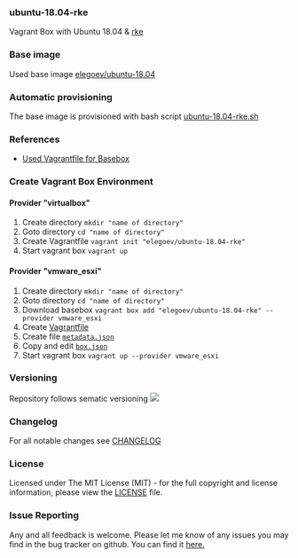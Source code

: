 ### ubuntu-18.04-rke
Vagrant Box with Ubuntu 18.04 & [rke](https://rancher.com/docs/rke/latest/en/)

### Base image
Used base image [elegoev/ubuntu-18.04](https://app.vagrantup.com/elegoev/boxes/ubuntu-18.04)

### Automatic provisioning
The base image is provisioned with bash script [ubuntu-18.04-rke.sh](https://github.com/elegoev/basebox-ubuntu-18.04-rke/blob/master/provisioning/ubuntu-18.04-rke.sh)

### References
- [Used Vagrantfile for Basebox](https://github.com/elegoev/vagrant-ubuntu-18.04/blob/master/jenkins/vagrant/esxi/_Vagrantfile)

###  Create Vagrant Box Environment
#### Provider "virtualbox"
1. Create directory `mkdir "name of directory"`
1. Goto directory `cd "name of directory"`
1. Create Vagrantfile `vagrant init "elegoev/ubuntu-18.04-rke"`
1. Start vagrant box `vagrant up`

#### Provider "vmware_esxi"
1. Create directory `mkdir "name of directory"`
1. Goto directory `cd "name of directory"`
1. Download basebox `vagrant box add "elegoev/ubuntu-18.04-rke" --provider vmware_esxi`
1. Create [Vagrantfile](https://github.com/elegoev/vagrant-ubuntu-18.04-images/blob/master/jenkins/vagrant/Vagrantfile.tpl)
1. Create file [`metadata.json`](https://github.com/elegoev/vagrant-ubuntu-18.04-images/blob/master/jenkins/vagrant/metadata.json.tpl)
1. Copy and edit [`box.json`](https://github.com/elegoev/vagrant-ubuntu-18.04-images/blob/master/jenkins/vagrant/box.json)
1. Start vagrant box `vagrant up --provider vmware_esxi`

### Versioning
Repository follows sematic versioning  [![](https://img.shields.io/badge/semver-2.0.0-green.svg)](http://semver.org)

### Changelog
For all notable changes see [CHANGELOG](https://github.com/elegoev/basebox-ubuntu-18.04-rke/blob/master/CHANGELOG.md)

### License
Licensed under The MIT License (MIT) - for the full copyright and license information, please view the [LICENSE](https://github.com/elegoev/basebox-ubuntu-18.04-rke/blob/master/LICENSE) file.

### Issue Reporting
Any and all feedback is welcome.  Please let me know of any issues you may find in the bug tracker on github. You can find it [here. ](https://github.com/elegoev/basebox-ubuntu-18.04-rke/issues)
